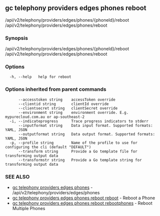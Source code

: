 ## gc telephony providers edges phones reboot

/api/v2/telephony/providers/edges/phones/{phoneId}/reboot /api/v2/telephony/providers/edges/phones/reboot

### Synopsis

/api/v2/telephony/providers/edges/phones/{phoneId}/reboot /api/v2/telephony/providers/edges/phones/reboot

### Options

```
  -h, --help   help for reboot
```

### Options inherited from parent commands

```
      --accesstoken string    accessToken override
      --clientid string       clientId override
      --clientsecret string   clientSecret override
      --environment string    environment override. E.g. mypurecloud.com.au or ap-southeast-2
  -i, --indicateprogress      Trace progress indicators to stderr
      --inputformat string    Data input format. Supported formats: YAML, JSON
      --outputformat string   Data output format. Supported formats: YAML, JSON
  -p, --profile string        Name of the profile to use for configuring the cli (default "DEFAULT")
      --transform string      Provide a Go template file for transforming output data
      --transformstr string   Provide a Go template string for transforming output data
```

### SEE ALSO

* [gc telephony providers edges phones](gc_telephony_providers_edges_phones.html)	 - /api/v2/telephony/providers/edges/phones
* [gc telephony providers edges phones reboot reboot](gc_telephony_providers_edges_phones_reboot_reboot.html)	 - Reboot a Phone
* [gc telephony providers edges phones reboot rebootphones](gc_telephony_providers_edges_phones_reboot_rebootphones.html)	 - Reboot Multiple Phones


